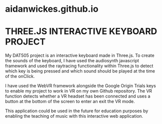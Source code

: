 # aidanwickes.github.io

# THREE.JS INTERACTIVE KEYBOARD PROJECT

My DAT505 project is an interactive keyboard made in Three.js. To create the sounds of the keyboard, I have used the audiosynth javascript framework and used the raytracing functionality within Three.js to detect which key is being pressed and which sound should be played at the time of the onClick.

I have used the WebVR framework alongside the Google Origin Trials keys to enable my project to work in VR on my own Github repository. The VR function detects whether a VR headset has been connected and uses a button at the bottom of the screen to enter an exit the VR mode.

This application could be used in the future for education purposes by enabling the teaching of music with this interactive web application.
